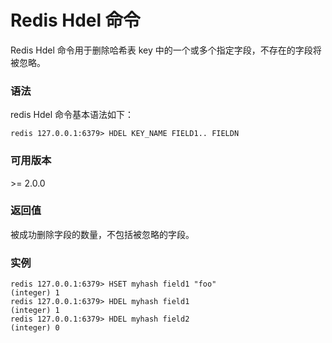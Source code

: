 # Redis Hdel 命令

Redis Hdel 命令用于删除哈希表 key 中的一个或多个指定字段，不存在的字段将被忽略。

### 语法

redis Hdel 命令基本语法如下：

```
redis 127.0.0.1:6379> HDEL KEY_NAME FIELD1.. FIELDN 
```

### 可用版本

\>= 2.0.0

### 返回值

被成功删除字段的数量，不包括被忽略的字段。

### 实例

```
redis 127.0.0.1:6379> HSET myhash field1 "foo"
(integer) 1
redis 127.0.0.1:6379> HDEL myhash field1
(integer) 1
redis 127.0.0.1:6379> HDEL myhash field2
(integer) 0
```